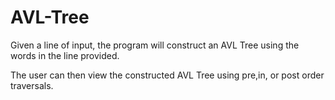 # AVL-Tree

Given a line of input, the program will construct an AVL Tree using the words in the line provided. 

The user can then view the constructed AVL Tree using pre,in, or post order traversals.
